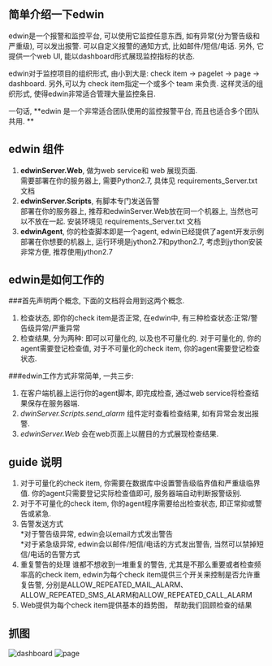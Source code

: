 ﻿
## 简单介绍一下edwin
edwin是一个报警和监控平台, 可以使用它监控任意东西, 如有异常(分为警告级和严重级), 可以发出报警. 可以自定义报警的通知方式, 比如邮件/短信/电话. 另外, 它提供一个web UI, 能以dashboard形式展现监控指标的状态.  

edwin对于监控项目的组织形式, 由小到大是:  check item -> pagelet -> page -> dashboard.  另外,可以为 check item指定一个或多个 team 来负责. 这样灵活的组织形式, 使得edwin非常适合管理大量监控条目. 

一句话, **edwin 是一个非常适合团队使用的监控报警平台, 而且也适合多个团队共用. ** 


## edwin 组件  
1. **edwinServer.Web**, 做为web service和 web 展现页面.   
   需要部署在你的服务器上, 需要Python2.7, 具体见 requirements_Server.txt 文档
2. **edwinServer.Scripts**, 有脚本专门发送告警  
   部署在你的服务器上, 推荐和edwinServer.Web放在同一个机器上, 当然也可以不放在一起. 安装环境见 requirements_Server.txt 文档
3. **edwinAgent**, 你的检查脚本即是一个agent, edwin已经提供了agent开发示例   
   部署在你想要的机器上, 运行环境是jython2.7和python2.7, 考虑到jython安装非常方便, 推荐使用jython2.7



## edwin是如何工作的

###首先声明两个概念, 下面的文档将会用到这两个概念.  
1. 检查状态, 即你的check item是否正常, 在edwin中, 有三种检查状态:正常/警告级异常/严重异常
2. 检查结果, 分为两种: 即可以可量化的, 以及也不可量化的. 对于可量化的, 你的agent需要登记检查值, 对于不可量化的check item, 你的agent需要登记检查状态.   

###edwin工作方式非常简单, 一共三步:     
1. 在客户端机器上运行你的agent脚本, 即完成检查, 通过web service将检查结果保存在服务器端.      
2. *dwinServer.Scripts.send_alarm* 组件定时查看检查结果, 如有异常会发出报警.  
3. *edwinServer.Web* 会在web页面上以醒目的方式展现检查结果. 



## guide 说明
1. 对于可量化的check item, 你需要在数据库中设置警告级临界值和严重级临界值. 你的agent只需要登记实际检查值即可, 服务器端自动判断报警级别. 
2. 对于不可量化的check item, 你的agent程序需要给出检查状态, 即正常抑或警告或紧急. 
3. 告警发送方式   
   *对于警告级异常, edwin会以email方式发出警告  
   *对于紧急级异常, edwin会以邮件/短信/电话的方式发出警告, 当然可以禁掉短信/电话的告警方式  
4. 重复警告的处理
谁都不想收到一堆重复的警告, 尤其是不那么重要或者检查频率高的check item, edwin为每个check item提供三个开关来控制是否允许重复告警, 分别是ALLOW_REPEATED_MAIL_ALARM、ALLOW_REPEATED_SMS_ALARM和ALLOW_REPEATED_CALL_ALARM
5. Web提供为每个check item提供基本的趋势图， 帮助我们回顾检查的结果

## 抓图
<img src="https://github.com/harryliu/edwin/blob/master/docs/screenshots/dashboard.png" width="" height="" border="0" alt="dashboard">
<img src="https://github.com/harryliu/edwin/blob/master/docs/screenshots/page.png" width="" height="" border="0" alt="page">